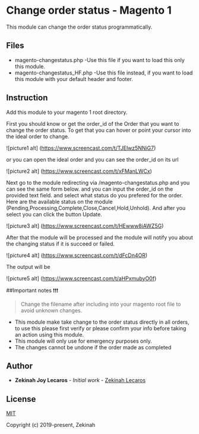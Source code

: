 # Change order status - Magento 1

This module can change the order status programmatically.

## Files

* magento-changestatus.php
	-Use this file if you want to load this only this module.
* magento-changestatus_HF.php
	-Use this file instead, if you want to load this module with your default header and footer.

## Instruction

Add this module to your magento 1 root directory.

First you should know or get the order_id of the Order that you want to change the order status. To get that you can hover or point your cursor into the ideal order to change.

![picture1 alt] (https://www.screencast.com/t/TJElwz5NNiG7)

or you can open the ideal order and you can see the order_id on its url

![picture2 alt] (https://www.screencast.com/t/xFManLWCx)

Next go to the module redirecting via /magento-changestatus.php and you can see the same form below. and you can input the order_id on the provided text field. and select what status do you prefered for the order. Here are the available status on the module (Pending,Processing,Complete,Close,Cancel,Hold,Unhold). And after you select you can click the button Update.

![picture3 alt] (https://www.screencast.com/t/HEwww8iAWZ5G)

After that the module will be processed and the module will notify you about the changing status if it is succeed or failed.

![picture4 alt] (https://www.screencast.com/t/dFcDn4OR)

The output will be

![picture5 alt] (https://www.screencast.com/t/aHPxmubyO0f)

##Important notes :exclamation::exclamation::exclamation:

> Change the filename after including into your magento root file to avoid unknown changes.

* This module make take change to the order status directly in all orders, to use this please first verify or please confirm your info before taking an action using this module.
* This module will only use for emergency purposes only.
* The changes cannot be undone if the order made as completed

## Author

* **Zekinah Joy Lecaros** - *Initial work* - [Zekinah Lecaros](https://github.com/zekinah)

## License

[MIT](http://opensource.org/licenses/MIT)

Copyright (c) 2019-present, Zekinah
